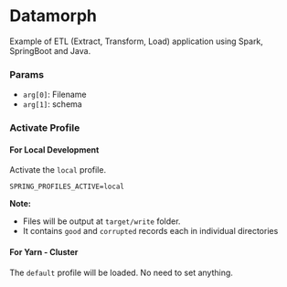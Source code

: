 # Datamorph

Example of ETL (Extract, Transform, Load) application using Spark, SpringBoot and Java.

### Params

- `arg[0]`: Filename
- `arg[1]`: schema

### Activate Profile

#### For Local Development

Activate the `local` profile.

```
SPRING_PROFILES_ACTIVE=local
```

**Note:**

- Files will be output at `target/write` folder.
- It contains `good` and `corrupted` records each in individual directories

#### For Yarn - Cluster

The `default` profile will be loaded.
No need to set anything.
